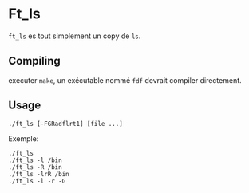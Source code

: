 # Ft_ls

`ft_ls` es tout simplement un copy de `ls`.

## Compiling

executer `make`, un exécutable nommé `fdf` devrait compiler directement.

## Usage

`./ft_ls [-FGRadflrt1] [file ...]`

Exemple:

```
./ft_ls
./ft_ls -l /bin
./ft_ls -R /bin
./ft_ls -lrR /bin
./ft_ls -l -r -G
```
